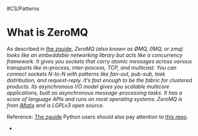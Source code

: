 #CS/Patterns 

# What is ZeroMQ

As described in [the zguide][zguide], *ZeroMQ (also known as ØMQ, 0MQ, or zmq) looks like an embeddable networking library but acts like a concurrency framework. It gives you sockets that carry atomic messages across various transports like in-process, inter-process, TCP, and multicast. You can connect sockets N-to-N with patterns like fan-out, pub-sub, task distribution, and request-reply. It’s fast enough to be the fabric for clustered products. Its asynchronous I/O model gives you scalable multicore applications, built as asynchronous message-processing tasks. It has a score of language APIs and runs on most operating systems. ZeroMQ is from [iMatix](http://www.imatix.com/) and is LGPLv3 open source.*

Reference: [The zguide][zguide]
Python users should also pay attention to [this repo](https://github.com/booksbyus/zguide/blob/master/examples/Python).

* 


[zguide]: https://zguide.zeromq.org/



